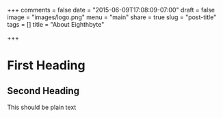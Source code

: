 +++
comments = false
date = "2015-06-09T17:08:09-07:00"
draft = false
image = "images/logo.png"
menu = "main"
share = true
slug = "post-title"
tags = []
title = "About Eighthbyte"

+++

# First Heading
## Second Heading

This should be plain text

[logo]: images/logo.png "this is our logo"